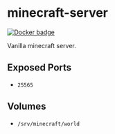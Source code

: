 # minecraft-server

[![Docker badge](http://docker0.serv.pw:8080/docku/minecraft-server)](https://registry.hub.docker.com/u/docku/minecraft-server/)

Vanilla minecraft server.

## Exposed Ports

* `25565`

## Volumes

* `/srv/minecraft/world`
